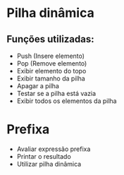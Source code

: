 # Pilha dinâmica
## Funções utilizadas:

  - Push (Insere elemento)
  - Pop  (Remove elemento)
  - Exibir elemento do topo
  - Exibir tamanho da pilha
  - Apagar a pilha
  - Testar se a pilha está vazia
  - Exibir todos os elementos da pilha
  
# Prefixa
  - Avaliar expressão prefixa 
  - Printar o resultado 
  - Utilizar pilha dinâmica
